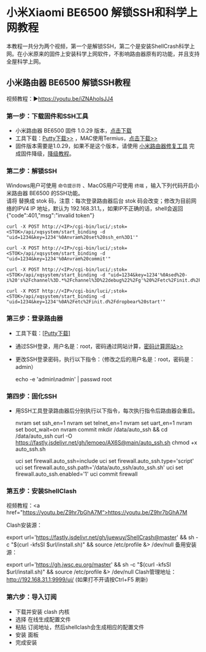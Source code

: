 # 小米Xiaomi BE6500 解锁SSH和科学上网教程
本教程一共分为两个视频，第一个是解锁SSH，第二个是安装ShellCrash科学上网。在小米原来的固件上安装科学上网软件，不影响路由器原有的功能，并且支持全屋科学上网。

## 小米路由器 BE6500 解锁SSH教程
视频教程：▶https://youtu.be/iZNAhoIsJJ4

### 第一步：下载固件和SSH工具
- 小米路由器 BE6500 固件 1.0.29 版本，<a href="https://cdn.cnbj1.fds.api.mi-img.com/xiaoqiang/rom/rn02/miwifi_rn02_firmware_release_1.0.29.bin">点击下载</a>
- 工具下载：<a href="https://github.com/eujc/lyq/releases/download/ROM/putty.zip" target="_blank">Putty下载>></a> ，MAC使用Termius，<a href="https://termius.com/download" target="_blank">点击下载>></a>
- 固件版本需要是1.0.29，如果不是这个版本，请使用 <a href="https://bigota.miwifi.com/xiaoqiang/tools/MIWIFIRepairTool.x86.zip" target="_blank">小米路由器修复工具</a> 完成固件降级，<a href="https://youtu.be/noBqKNq2MTk" target="_blank">降级教程</a>。

### 第二步：解锁SSH
Windows用户可使用 <code>命令提示符</code> 、MacOS用户可使用 <code>终端</code> ，输入下列代码开启小米路由器 BE6500 的SSH功能。<br>
请将 <STOK> 替换成 stok 码，注意：每次登录路由器后台 stok 码会改变；<IP>修改为目前网络的IPV4 IP 地址，默认为 192.168.31.1。，如果IP不正确的话，shell会返回 {"code":401,"msg":"invalid token"}
    
    curl -X POST http://<IP>/cgi-bin/luci/;stok=<STOK>/api/xqsystem/start_binding -d "uid=1234&key=1234'%0Anvram%20set%20ssh_en%3D1'"
    
    curl -X POST http://<IP>/cgi-bin/luci/;stok=<STOK>/api/xqsystem/start_binding -d "uid=1234&key=1234'%0Anvram%20commit'"
    
    curl -X POST http://<IP>/cgi-bin/luci/;stok=<STOK>/api/xqsystem/start_binding -d "uid=1234&key=1234'%0Ased%20-i%20's%2Fchannel%3D.*%2Fchannel%3D%22debug%22%2Fg'%20%2Fetc%2Finit.d%2Fdropbear'"
    
    curl -X POST http://<IP>/cgi-bin/luci/;stok=<STOK>/api/xqsystem/start_binding -d "uid=1234&key=1234'%0A%2Fetc%2Finit.d%2Fdropbear%20start'"

### 第三步：登录路由器
- 工具下载：<a href="https://github.com/uyez/lyq/releases/download/rom/putty.zip">[Putty下载]</a>
- 通过SSH登录，用户名是：root，密码通过网站计算，<a href="https://miwifi.dev/ssh" target="_blank">密码计算网站>></a>
- 更改SSH登录密码，执行以下指令：（修改之后的用户名是：root，密码是：admin）

  echo -e 'admin\nadmin' | passwd root
  
### 第四步：固化SSH
- 用SSH工具登录路由器后分别执行以下指令，每次执行指令后路由器会重启。

    nvram set ssh_en=1
    nvram set telnet_en=1
    nvram set uart_en=1
    nvram set boot_wait=on
    nvram commit
    mkdir /data/auto_ssh && cd /data/auto_ssh
    curl -O https://fastly.jsdelivr.net/gh/lemoeo/AX6S@main/auto_ssh.sh
    chmod +x auto_ssh.sh

    uci set firewall.auto_ssh=include
    uci set firewall.auto_ssh.type='script'
    uci set firewall.auto_ssh.path='/data/auto_ssh/auto_ssh.sh'
    uci set firewall.auto_ssh.enabled='1'
    uci commit firewall


### 第五步：安装ShellClash
视频教程：<a href="https://youtu.be/Z9hr7bGhA7M“>https://youtu.be/Z9hr7bGhA7M</a>

Clash安装源：

export url='https://fastly.jsdelivr.net/gh/juewuy/ShellCrash@master' && sh -c "$(curl -kfsSl $url/install.sh)" && source /etc/profile &> /dev/null
备用安装源：

export url='https://gh.jwsc.eu.org/master' && sh -c "$(curl -kfsSl $url/install.sh)" && source /etc/profile &> /dev/null
Clash管理地址： http://192.168.31.1:9999/ui/ (如果打不开请按Ctrl+F5 刷新)

### 第六步：导入订阅
- 下载并安装 clash 内核
- 选择 在线生成配置文件
- 粘贴 订阅地址，然后shellclash会生成相应的配置文件
- 安装 面板
- 完成安装
